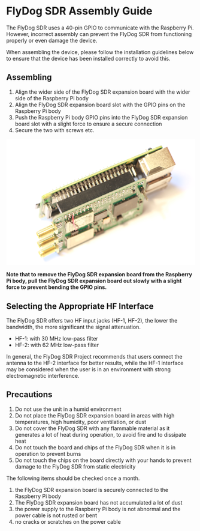 # FlyDog SDR Assembly Guide

The FlyDog SDR uses a 40-pin GPIO to communicate with the Raspberry Pi. However, incorrect assembly can prevent the FlyDog SDR from functioning properly or even damage the device.

When assembling the device, please follow the installation guidelines below to ensure that the device has been installed correctly to avoid this.

## Assembling

 1. Align the wider side of the FlyDog SDR expansion board with the wider side of the Raspberry Pi body
 2. Align the FlyDog SDR expansion board slot with the GPIO pins on the Raspberry Pi body
 3. Push the Raspberry Pi body GPIO pins into the FlyDog SDR expansion board slot with a slight force to ensure a secure connection
 4. Secure the two with screws etc.

![Install](/guide/install_1.png "Install")

**Note that to remove the FlyDog SDR expansion board from the Raspberry Pi body, pull the FlyDog SDR expansion board out slowly with a slight force to prevent bending the GPIO pins.**  

## Selecting the Appropriate HF Interface

The FlyDog SDR offers two HF input jacks (HF-1, HF-2), the lower the bandwidth, the more significant the signal attenuation.

 - HF-1: with 30 MHz low-pass filter
 - HF-2: with 62 MHz low-pass filter

In general, the FlyDog SDR Project recommends that users connect the antenna to the HF-2 interface for better results, while the HF-1 interface may be considered when the user is in an environment with strong electromagnetic interference.

## Precautions

 1. Do not use the unit in a humid environment
 2. Do not place the FlyDog SDR expansion board in areas with high temperatures, high humidity, poor ventilation, or dust
 3. Do not cover the FlyDog SDR with any flammable material as it generates a lot of heat during operation, to avoid fire and to dissipate heat
 4. Do not touch the board and chips of the FlyDog SDR when it is in operation to prevent burns
 5. Do not touch the chips on the board directly with your hands to prevent damage to the FlyDog SDR from static electricity

The following items should be checked once a month.

 1. the FlyDog SDR expansion board is securely connected to the Raspberry Pi body
 2. The FlyDog SDR expansion board has not accumulated a lot of dust
 3. the power supply to the Raspberry Pi body is not abnormal and the power cable is not rusted or bent
 4. no cracks or scratches on the power cable
